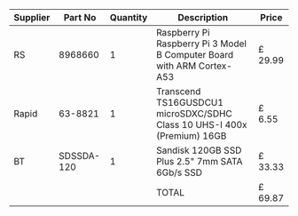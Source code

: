 | Supplier | Part No    | Quantity | Description                                                             | Price   |
|----------|------------|----------|-------------------------------------------------------------------------|---------|
| RS       | 8968660    | 1        | Raspberry Pi Raspberry Pi 3 Model B Computer Board with ARM Cortex-A53  | £ 29.99 |
| Rapid    | 63-8821    | 1        | Transcend TS16GUSDCU1 microSDXC/SDHC Class 10 UHS-I 400x (Premium) 16GB | £ 6.55  |
| BT       | SDSSDA-120 | 1        | Sandisk 120GB SSD Plus 2.5" 7mm SATA 6Gb/s SSD                          | £ 33.33 |
|          |            |          | TOTAL                                                                   | £ 69.87 |